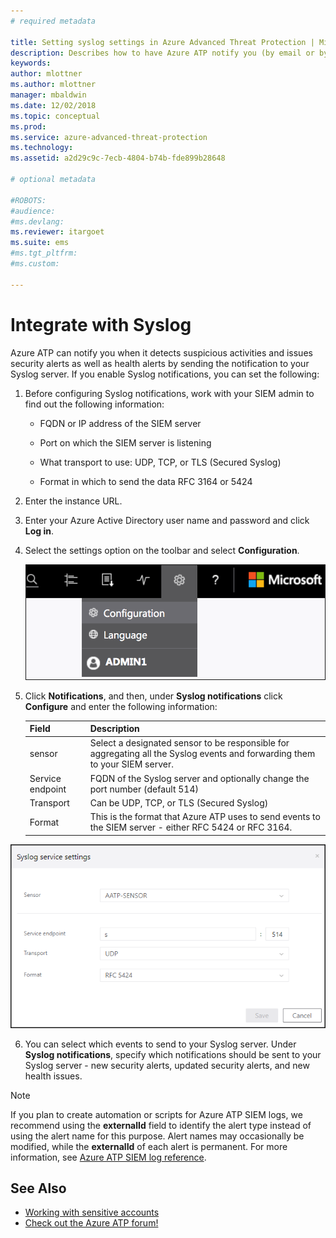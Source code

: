 ```yaml
---
# required metadata

title: Setting syslog settings in Azure Advanced Threat Protection | Microsoft Docs
description: Describes how to have Azure ATP notify you (by email or by Azure ATP event forwarding) when it detects suspicious activities 
keywords:
author: mlottner
ms.author: mlottner
manager: mbaldwin
ms.date: 12/02/2018
ms.topic: conceptual
ms.prod:
ms.service: azure-advanced-threat-protection
ms.technology:
ms.assetid: a2d29c9c-7ecb-4804-b74b-fde899b28648

# optional metadata

#ROBOTS:
#audience:
#ms.devlang:
ms.reviewer: itargoet
ms.suite: ems
#ms.tgt_pltfrm:
#ms.custom:

---
```




# Integrate with Syslog

Azure ATP can notify you when it detects suspicious activities and issues security alerts as well as health alerts by sending the notification to your Syslog server. If you enable Syslog notifications, you can set the following:

1.  Before configuring Syslog notifications, work with your SIEM admin to find out the following information:

    -   FQDN or IP address of the SIEM server

    -   Port on which the SIEM server is listening

    -   What transport to use: UDP, TCP, or TLS (Secured Syslog)

    -   Format in which to send the data RFC 3164 or 5424

2.  Enter the instance URL.

3.  Enter your Azure Active Directory user name and password and click **Log in**.

4.  Select the settings option on the toolbar and select **Configuration**.

    ![Azure ATP configuration settings icon](media/ATP-config-menu.png)

5.  Click **Notifications**, and then, under **Syslog notifications** click **Configure** and enter the following information:

    |Field|Description|
    |---------|---------------|
    |sensor|Select a designated sensor to be responsible for aggregating all the Syslog events and forwarding them to your SIEM server.|
    |Service endpoint|FQDN of the Syslog server and optionally change the port number (default 514)|
    |Transport|Can be UDP, TCP, or TLS (Secured Syslog)|
    |Format|This is the format that Azure ATP uses to send events to the SIEM server - either RFC 5424 or RFC 3164.|

 ![Azure ATP Syslog server settings image](media/atp-syslog.png)

6. You can select which events to send to your Syslog server. Under **Syslog notifications**, specify which notifications should be sent to your Syslog server - new security alerts, updated security alerts, and new health issues.

> [!NOTE]
> If you plan to create automation or scripts for Azure ATP SIEM logs, we recommend using the **externalId** field to identify the alert type instead of using the alert name for this purpose. Alert names may occasionally be modified, while the **externalId** of each alert is permanent. For more information, see [Azure ATP SIEM log reference](cef-format-sa.md). 


## See Also

- [Working with sensitive accounts](sensitive-accounts.md)
- [Check out the Azure ATP forum!](https://aka.ms/azureatpcommunity)
